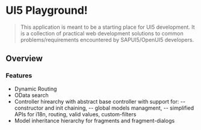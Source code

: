 UI5 Playground!
===================

>This application is meant to be a starting place for UI5 development. It is a collection of practical web development solutions to common problems/requirements encountered by SAPUI5/OpenUI5 developers.

Overview
-------------
### Features
- Dynamic Routing
- OData search
- Controller hirearchy with abstract base controller with support for:
-- constructor and init chaining,
-- global models managment,
-- simplified APIs for i18n, routing, valid values, custom-filters 
- Model inheritance hierarchy for fragments and fragment-dialogs